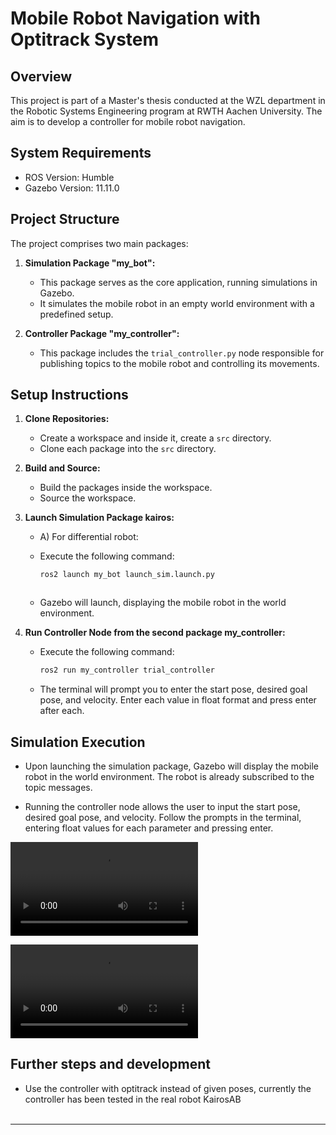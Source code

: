 # Mobile Robot Navigation with Optitrack System

## Overview

This project is part of a Master's thesis conducted at the WZL department in the Robotic Systems Engineering program at RWTH Aachen University. The aim is to develop a controller for mobile robot navigation.

## System Requirements

- ROS Version: Humble
- Gazebo Version: 11.11.0

## Project Structure

The project comprises two main packages:

1. **Simulation Package "my_bot":**
   - This package serves as the core application, running simulations in Gazebo.
   - It simulates the mobile robot in an empty world environment with a predefined setup.

2. **Controller Package "my_controller":**
   - This package includes the `trial_controller.py` node responsible for publishing topics to the mobile robot and controlling its movements.

## Setup Instructions

1. **Clone Repositories:**
   - Create a workspace and inside it, create a `src` directory.
   - Clone each package into the `src` directory.

2. **Build and Source:**
   - Build the packages inside the workspace.
   - Source the workspace.

3. **Launch Simulation Package kairos:**
   - A) For differential robot:
   - Execute the following command:
     ```sh
     ros2 launch my_bot launch_sim.launch.py
     ```

     ```

   - Gazebo will launch, displaying the mobile robot in the world environment. 

4. **Run Controller Node from the second package my_controller:**
   - Execute the following command:
     ```sh
     ros2 run my_controller trial_controller
     ```
   - The terminal will prompt you to enter the start pose, desired goal pose, and velocity. Enter each value in float format and press enter after each.

## Simulation Execution

- Upon launching the simulation package, Gazebo will display the mobile robot in the world environment. The robot is already subscribed to the topic messages.

- Running the controller node allows the user to input the start pose, desired goal pose, and velocity. Follow the prompts in the terminal, entering float values for each parameter and pressing enter.



<video src="Screencast%20from%2022-01-24%2017-56-16-2.mp4" controls title="Title"></video>




![Screencast_from_22-01-24_17_56_16](/uploads/f67ef8e1b626b40f1099246a9fd1c1c0/Screencast_from_22-01-24_17_56_16.webm)

## Further steps and development



- Use the controller with optitrack instead of given poses, currently the controller has been tested in the real robot KairosAB
</br></br>

---


